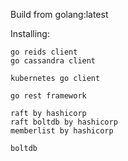 Build from golang:latest  

Installing:
```
go reids client
go cassandra client

kubernetes go client

go rest framework

raft by hashicorp
raft boltdb by hashicorp
memberlist by hashicorp

boltdb
```
